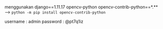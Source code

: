 
menggunakan 
    django==1.11.17
    opencv-python
    opencv-contrib-python==*.** --> `python -m pip install opencv-contrib-python`
    
username : admin
password : @pt7q1iz

